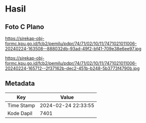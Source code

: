 # Hasil

## Foto C Plano

https://sirekap-obj-formc.kpu.go.id/fcb2/pemilu/pdpr/74/71/02/10/11/7471021011006-20240224-163508--888032db-93ad-49f2-bf41-709e38e6ee97.jpg

https://sirekap-obj-formc.kpu.go.id/fcb2/pemilu/pdpr/74/71/02/10/11/7471021011006-20240224-165712--2f37162b-dec2-451b-b248-5b3773f4790b.jpg


## Metadata

| Key        | Value               |
| ---------- | ------------------- |
| Time Stamp | 2024-02-24 22:33:55 |
| Kode Dapil | 7401                |



